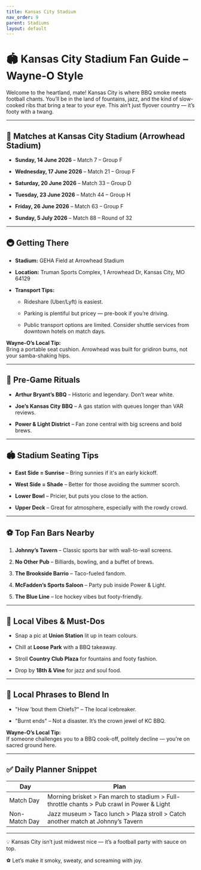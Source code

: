 ```yaml
---
title: Kansas City Stadium
nav_order: 9
parent: Stadiums
layout: default
---
```


# 🏟️ Kansas City Stadium Fan Guide – Wayne-O Style

Welcome to the heartland, mate! Kansas City is where BBQ smoke meets football chants. You’ll be in the land of fountains, jazz, and the kind of slow-cooked ribs that bring a tear to your eye. This ain’t just flyover country — it’s footy with a twang.

---

## 📅 Matches at Kansas City Stadium (Arrowhead Stadium)

- **Sunday, 14 June 2026** – Match 7 – Group F
    
- **Wednesday, 17 June 2026** – Match 21 – Group F
    
- **Saturday, 20 June 2026** – Match 33 – Group D
    
- **Tuesday, 23 June 2026** – Match 44 – Group H
    
- **Friday, 26 June 2026** – Match 63 – Group F
    
- **Sunday, 5 July 2026** – Match 88 – Round of 32
    

---

## 🚇 Getting There

- **Stadium:** GEHA Field at Arrowhead Stadium
    
- **Location:** Truman Sports Complex, 1 Arrowhead Dr, Kansas City, MO 64129
    
- **Transport Tips:**
    
    - Rideshare (Uber/Lyft) is easiest.
        
    - Parking is plentiful but pricey — pre-book if you’re driving.
        
    - Public transport options are limited. Consider shuttle services from downtown hotels on match days.
        

**Wayne-O’s Local Tip:**  
Bring a portable seat cushion. Arrowhead was built for gridiron bums, not your samba-shaking hips.

---

## 🍖 Pre-Game Rituals

- **Arthur Bryant’s BBQ** – Historic and legendary. Don’t wear white.
    
- **Joe’s Kansas City BBQ** – A gas station with queues longer than VAR reviews.
    
- **Power & Light District** – Fan zone central with big screens and bold brews.
    

---

## 🏟️ Stadium Seating Tips

- **East Side = Sunrise** – Bring sunnies if it's an early kickoff.
    
- **West Side = Shade** – Better for those avoiding the summer scorch.
    
- **Lower Bowl** – Pricier, but puts you close to the action.
    
- **Upper Deck** – Great for atmosphere, especially with the rowdy crowd.
    

---

## ⚽ Top Fan Bars Nearby

1. **Johnny’s Tavern** – Classic sports bar with wall-to-wall screens.
    
2. **No Other Pub** – Billiards, bowling, and a buffet of brews.
    
3. **The Brookside Barrio** – Taco-fueled fandom.
    
4. **McFadden’s Sports Saloon** – Party pub inside Power & Light.
    
5. **The Blue Line** – Ice hockey vibes but footy-friendly.
    

---

## 📸 Local Vibes & Must-Dos

- Snap a pic at **Union Station** lit up in team colours.
    
- Chill at **Loose Park** with a BBQ takeaway.
    
- Stroll **Country Club Plaza** for fountains and footy fashion.
    
- Drop by **18th & Vine** for jazz and soul food.
    

---

## 🧭 Local Phrases to Blend In

- "How ’bout them Chiefs?" – The local icebreaker.
    
- "Burnt ends" – Not a disaster. It’s the crown jewel of KC BBQ.
    

**Wayne-O’s Local Tip:**  
If someone challenges you to a BBQ cook-off, politely decline — you're on sacred ground here.

---

## ✅ Daily Planner Snippet

|**Day**|**Plan**|
|---|---|
|Match Day|Morning brisket > Fan march to stadium > Full-throttle chants > Pub crawl in Power & Light|
|Non-Match Day|Jazz museum > Taco lunch > Plaza stroll > Catch another match at Johnny’s Tavern|

---

💡 Kansas City isn’t just midwest nice — it’s a football party with sauce on top.

⚽ Let’s make it smoky, sweaty, and screaming with joy.
